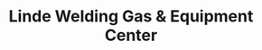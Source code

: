 ---
title: "Linde Welding Gas & Equipment Center"
url: /mountain-view/linde-welding-gas-and-equipment-center/
shop: trade
---